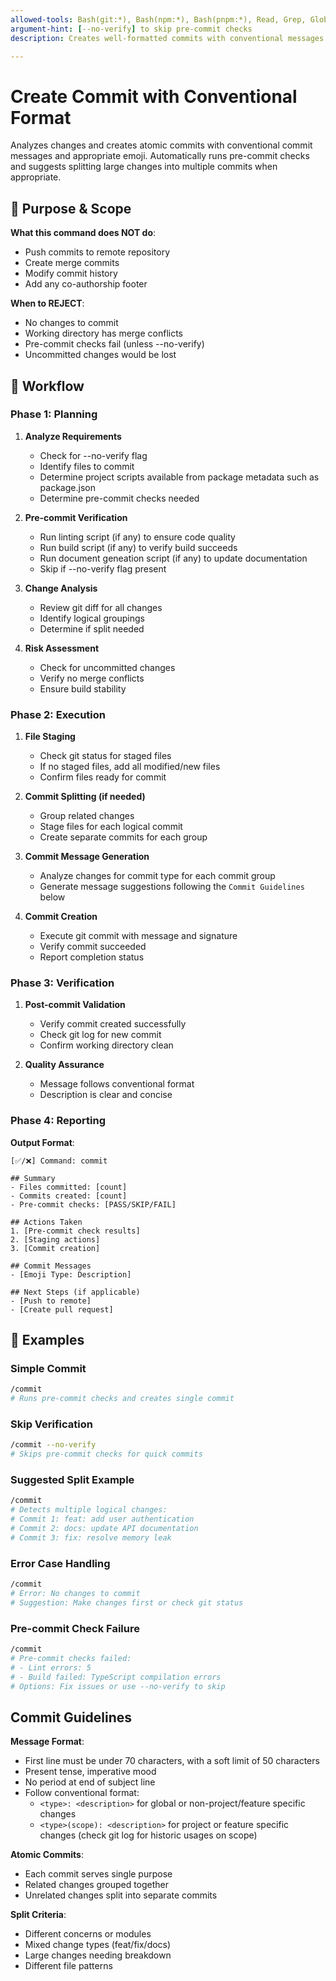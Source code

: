 ```yaml
---
allowed-tools: Bash(git:*), Bash(npm:*), Bash(pnpm:*), Read, Grep, Glob
argument-hint: [--no-verify] to skip pre-commit checks
description: Creates well-formatted commits with conventional messages and emoji

---
```


# Create Commit with Conventional Format

Analyzes changes and creates atomic commits with conventional commit messages and appropriate emoji. Automatically runs pre-commit checks and suggests splitting large changes into multiple commits when appropriate.

## 🎯 Purpose & Scope

**What this command does NOT do**:

- Push commits to remote repository
- Create merge commits
- Modify commit history
- Add any co-authorship footer

**When to REJECT**:

- No changes to commit
- Working directory has merge conflicts
- Pre-commit checks fail (unless --no-verify)
- Uncommitted changes would be lost

## 🔄 Workflow

### Phase 1: Planning

1. **Analyze Requirements**
   - Check for --no-verify flag
   - Identify files to commit
   - Determine project scripts available from package metadata such as package.json
   - Determine pre-commit checks needed

2. **Pre-commit Verification**
   - Run linting script (if any) to ensure code quality
   - Run build script (if any) to verify build succeeds
   - Run document geneation script (if any) to update documentation
   - Skip if --no-verify flag present

3. **Change Analysis**
   - Review git diff for all changes
   - Identify logical groupings
   - Determine if split needed

4. **Risk Assessment**
   - Check for uncommitted changes
   - Verify no merge conflicts
   - Ensure build stability

### Phase 2: Execution

1. **File Staging**
   - Check git status for staged files
   - If no staged files, add all modified/new files
   - Confirm files ready for commit

2. **Commit Splitting (if needed)**
   - Group related changes
   - Stage files for each logical commit
   - Create separate commits for each group

3. **Commit Message Generation**
   - Analyze changes for commit type for each commit group
   - Generate message suggestions following the `Commit Guidelines` below

4. **Commit Creation**
   - Execute git commit with message and signature
   - Verify commit succeeded
   - Report completion status

### Phase 3: Verification

1. **Post-commit Validation**
   - Verify commit created successfully
   - Check git log for new commit
   - Confirm working directory clean

2. **Quality Assurance**
   - Message follows conventional format
   - Description is clear and concise

### Phase 4: Reporting

**Output Format**:

```text
[✅/❌] Command: commit

## Summary
- Files committed: [count]
- Commits created: [count]
- Pre-commit checks: [PASS/SKIP/FAIL]

## Actions Taken
1. [Pre-commit check results]
2. [Staging actions]
3. [Commit creation]

## Commit Messages
- [Emoji Type: Description]

## Next Steps (if applicable)
- [Push to remote]
- [Create pull request]
```

## 📝 Examples

### Simple Commit

```bash
/commit
# Runs pre-commit checks and creates single commit
```

### Skip Verification

```bash
/commit --no-verify
# Skips pre-commit checks for quick commits
```

### Suggested Split Example

```bash
/commit
# Detects multiple logical changes:
# Commit 1: feat: add user authentication
# Commit 2: docs: update API documentation
# Commit 3: fix: resolve memory leak
```

### Error Case Handling

```bash
/commit
# Error: No changes to commit
# Suggestion: Make changes first or check git status
```

### Pre-commit Check Failure

```bash
/commit
# Pre-commit checks failed:
# - Lint errors: 5
# - Build failed: TypeScript compilation errors
# Options: Fix issues or use --no-verify to skip
```

## Commit Guidelines

**Message Format**:

- First line must be under 70 characters, with a soft limit of 50 characters
- Present tense, imperative mood
- No period at end of subject line
- Follow conventional format:
  - `<type>: <description>` for global or non-project/feature specific changes
  - `<type>(scope): <description>` for project or feature specific changes (check git log for historic usages on scope)

**Atomic Commits**:

- Each commit serves single purpose
- Related changes grouped together
- Unrelated changes split into separate commits

**Split Criteria**:

- Different concerns or modules
- Mixed change types (feat/fix/docs)
- Large changes needing breakdown
- Different file patterns
